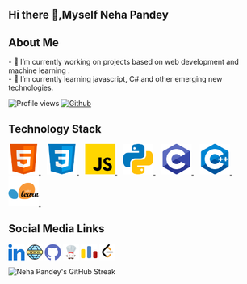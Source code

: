 <h2>Hi there 👋,Myself Neha Pandey</h2>

<h2>About Me</h2>
- 🔭 I’m currently working on projects based on web development and machine learning .
<br>
- 🌱 I’m currently learning javascript, C# and other emerging new technologies.

![Profile views](https://visitor-badge.glitch.me/badge?page_id=Neha-0407.Neha-0407)
[![Github](https://img.shields.io/github/followers/Neha-0407?label=Follow&style=social)](https://github.com/Neha-0407)


<h2> Technology Stack </h2>
<a href= https://github.com/Neha-0407?tab=repositories&q=&type=&language=html&sort= > <img width ='60px' src ='https://github.com/noob-starter/Images/blob/main/html.svg'> </a>&nbsp;&nbsp;
<a href= https://github.com/Neha-0407?tab=repositories&q=&type=&language=css&sort= > <img width ='60px' src ='https://github.com/noob-starter/Images/blob/main/css.svg'> </a>&nbsp;&nbsp;
<a href= https://github.com/Neha-0407?tab=repositories&q=&type=&language=javascript&sort= > <img width ='60px' src ='https://github.com/noob-starter/Images/blob/main/javascript.svg'> </a>&nbsp;&nbsp;
<a href= https://github.com/Neha-0407?tab=repositories&q=&type=&language=python&sort= > <img width ='60px' src ='https://github.com/noob-starter/Images/blob/main/python.svg'> </a>&nbsp;&nbsp;
<a href= https://github.com/Neha-0407?tab=repositories&q=&type=&language=c&sort= > <img width ='60px' src ='https://github.com/noob-starter/Images/blob/main/c.svg'> </a>&nbsp;&nbsp;
<a href= https://github.com/Neha-0407?tab=repositories&q=&type=&language=cpp&sort= > <img width ='60px' src ='https://github.com/noob-starter/Images/blob/main/cpp.svg'> </a>&nbsp;&nbsp;
<a href= https://github.com/Neha-0407?tab=repositories&q=&type=&language=scikit&sort= > <img width ='60px' src ='https://github.com/noob-starter/Images/blob/main/scikit.svg'> </a>&nbsp;&nbsp;


<h2> Social Media Links</h2>
<a href = 'https://www.linkedin.com/in/neha-pandey-5542b6214/'> <img width = '32px' align= 'center' src="https://github.com/noob-starter/Images/blob/main/linked-in-alt.svg"/></a> 
<a href = 'https://neha-0407.github.io/Portfolio/index.html'> <img width = '32px' align= 'center' src="https://github.com/noob-starter/Images/blob/main/portfolio.png"/></a> 
<a href = 'https://www.github.com/Neha-0407'> <img width = '32px' align= 'center' src="https://github.com/noob-starter/Images/blob/main/github.svg"/></a>
<a href = 'https://www.codechef.com/users/neha_0407'> <img width = '32px' align= 'center' src="https://github.com/Neha-0407/Neha-0407/blob/main/codechef.svg"/></a>
<a href = 'https://codeforces.com/profile/pandeynj'> <img width = '32px' align= 'center' src="https://github.com/Neha-0407/Neha-0407/blob/main/codeforces.svg"/></a>
<a href = 'https://leetcode.com/neha_0407/'> <img width = '32px' align= 'center' src="https://github.com/Neha-0407/Neha-0407/blob/main/leetcode.png"/></a>

![Neha Pandey's GitHub Streak](https://github-readme-streak-stats.herokuapp.com/?user=Neha-0407&theme=tokyonight)

<!---
noob-starter/noob-starter is a ✨ special ✨ repository because its `README.md` (this file) appears on your GitHub profile.
You can click the Preview link to take a look at your changes.



<p align="center">
    <img width="200" src="https://github.com/noob-starter/Images/blob/main/happy-face.gif">
</p>

<h1> Hello Fellow < Developers/ >! <img src = "https://github.com/noob-starter/Images/blob/main/wave.gif" width = 30px> </h1> 
  
<p align='center'>
</p>


![Profile views](https://visitor-badge.glitch.me/badge?page_id=noob-starter.noob-starter)
[![Github](https://img.shields.io/github/followers/noob-starter?label=Follow&style=social)](https://github.com/noob-starter)

  <div size='20px'><h2> Hi! My name is <b> Pratik Yawalkar </b>. <br>Thank You for visiting and giving your precious time to view my GitHub Profile. :smile: </h2>
</div>
<br><br>
  <h2> <b> About Me </b> </h2>

<img width="55%" align="right" alt="Github" src="https://github.com/noob-starter/Images/blob/main/git-header.svg" />

- 🔭 I’m currently working on  MERN Technology.
  
- 🌱 I’m currently exploring Git, GitHub and Github Live Website Hosting.
  
- 👯 I’m looking forward for an Internship Opportunity.
  
- 💬 Ask me about Sql, Python, Embeded C, JavaScript.
  
- ⚡ Fact: " US Frontie " is the world's fastest supercomputer 2022.

<h2> Connect with me <img src='https://github.com/noob-starter/Images/blob/main/handshake.gif' width="100px"> </h2>
<a href = ''> <img width = '32px' align= 'center' src="https://github.com/noob-starter/Images/blob/main/linked-in-alt.svg"/></a> 
<a href = ''> <img width = '32px' align= 'center' src="https://github.com/noob-starter/Images/blob/main/twitter.svg"/></a> 
<a href = ''> <img width = '32px' align= 'center' src="https://github.com/noob-starter/Images/blob/main/medium.svg"/></a> 
<a href = ''> <img width = '32px' align= 'center' src="https://github.com/noob-starter/Images/blob/main/portfolio.png"/></a> 
<a href = 'https://www.github.com/noob-starter'> <img width = '32px' align= 'center' src="https://github.com/noob-starter/Images/blob/main/github.svg"/></a>
  
<br>
<br>
  <br>
  
[![Pratik Yawalkar's GitHub Activity Graph](https://activity-graph.herokuapp.com/graph?username=noob-starter&theme=tokyonight)](https://git.io/praveenscience)

| ![Pratik Yawalkar's github stats](https://github-readme-stats.vercel.app/api?username=noob-starter&show_icons=true&theme=tokyonight) | ![Pratik Yawalkar's GitHub Streak](https://github-readme-streak-stats.herokuapp.com/?user=noob-starter&theme=tokyonight) |
| --- | --- |
| ![Top Langs](https://github-readme-stats.vercel.app/api/top-langs/?username=noob-starter&theme=tokyonight) | ![Github Stars](https://github-readme-stats.vercel.app/api?username=noob-starter&show_icons=true&locale=en&count_private=true&hide_rank=true&custom_title=My%20GitHub%20Stats&disable_animations=true&theme=tokyonight) |


-->
